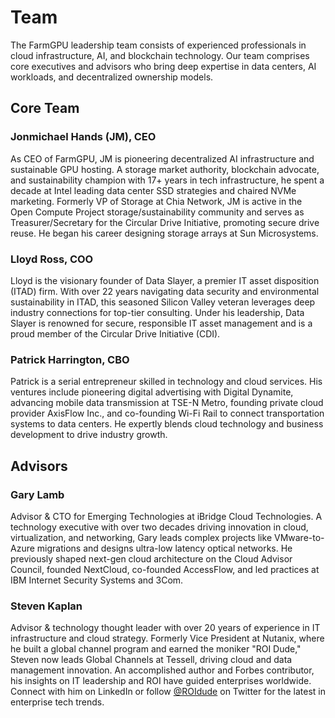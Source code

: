 # Team

The FarmGPU leadership team consists of experienced professionals in cloud infrastructure, AI, and blockchain technology. Our team comprises core executives and advisors who bring deep expertise in data centers, AI workloads, and decentralized ownership models.

## Core Team

### Jonmichael Hands (JM), CEO
As CEO of FarmGPU, JM is pioneering decentralized AI infrastructure and sustainable GPU hosting. A storage market authority, blockchain advocate, and sustainability champion with 17+ years in tech infrastructure, he spent a decade at Intel leading data center SSD strategies and chaired NVMe marketing. Formerly VP of Storage at Chia Network, JM is active in the Open Compute Project storage/sustainability community and serves as Treasurer/Secretary for the Circular Drive Initiative, promoting secure drive reuse. He began his career designing storage arrays at Sun Microsystems.

### Lloyd Ross, COO
Lloyd is the visionary founder of Data Slayer, a premier IT asset disposition (ITAD) firm. With over 22 years navigating data security and environmental sustainability in ITAD, this seasoned Silicon Valley veteran leverages deep industry connections for top-tier consulting. Under his leadership, Data Slayer is renowned for secure, responsible IT asset management and is a proud member of the Circular Drive Initiative (CDI).

### Patrick Harrington, CBO
Patrick is a serial entrepreneur skilled in technology and cloud services. His ventures include pioneering digital advertising with Digital Dynamite, advancing mobile data transmission at TSE-N Metro, founding private cloud provider AxisFlow Inc., and co-founding Wi-Fi Rail to connect transportation systems to data centers. He expertly blends cloud technology and business development to drive industry growth.

## Advisors

### Gary Lamb
Advisor & CTO for Emerging Technologies at iBridge Cloud Technologies. A technology executive with over two decades driving innovation in cloud, virtualization, and networking, Gary leads complex projects like VMware-to-Azure migrations and designs ultra-low latency optical networks. He previously shaped next-gen cloud architecture on the Cloud Advisor Council, founded NextCloud, co-founded AccessFlow, and led practices at IBM Internet Security Systems and 3Com.

### Steven Kaplan
Advisor & technology thought leader with over 20 years of experience in IT infrastructure and cloud strategy. Formerly Vice President at Nutanix, where he built a global channel program and earned the moniker "ROI Dude," Steven now leads Global Channels at Tessell, driving cloud and data management innovation. An accomplished author and Forbes contributor, his insights on IT leadership and ROI have guided enterprises worldwide. Connect with him on LinkedIn or follow [@ROIdude](https://twitter.com/ROIdude) on Twitter for the latest in enterprise tech trends.